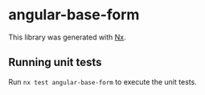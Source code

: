 # angular-base-form

This library was generated with [Nx](https://nx.dev).

## Running unit tests

Run `nx test angular-base-form` to execute the unit tests.
